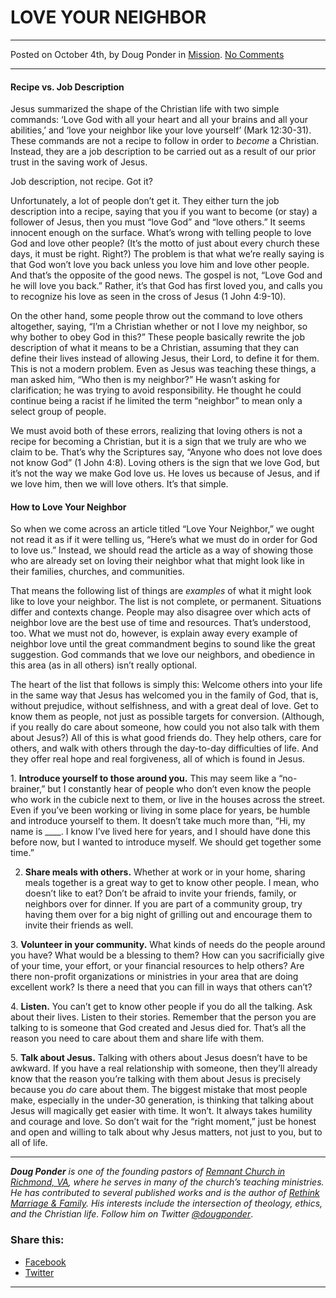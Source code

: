 LOVE YOUR NEIGHBOR
==================

* * *

Posted on October 4th, by Doug Ponder in [Mission](http://www.remnantresource.org/category/mission/). [No Comments](http://www.remnantresource.org/love-your-neighbor/#respond)

* * *

#### Recipe vs. Job Description

Jesus summarized the shape of the Christian life with two simple commands: ‘Love God with all your heart and all your brains and all your abilities,’ and ‘love your neighbor like your love yourself’ (Mark 12:30-31). These commands are not a recipe to follow in order to _become_ a Christian. Instead, they are a job description to be carried out as a result of our prior trust in the saving work of Jesus.

Job description, not recipe. Got it?

Unfortunately, a lot of people don’t get it. They either turn the job description into a recipe, saying that you if you want to become (or stay) a follower of Jesus, then you must “love God” and “love others.” It seems innocent enough on the surface. What’s wrong with telling people to love God and love other people? (It’s the motto of just about every church these days, it must be right. Right?) The problem is that what we’re really saying is that God won’t love you back unless you love him and love other people. And that’s the opposite of the good news. The gospel is not, “Love God and he will love you back.” Rather, it’s that God has first loved you, and calls you to recognize his love as seen in the cross of Jesus (1 John 4:9-10).

On the other hand, some people throw out the command to love others altogether, saying, “I’m a Christian whether or not I love my neighbor, so why bother to obey God in this?” These people basically rewrite the job description of what it means to be a Christian, assuming that they can define their lives instead of allowing Jesus, their Lord, to define it for them. This is not a modern problem. Even as Jesus was teaching these things, a man asked him, “Who then is my neighbor?” He wasn’t asking for clarification; he was trying to avoid responsibility. He thought he could continue being a racist if he limited the term “neighbor” to mean only a select group of people.

We must avoid both of these errors, realizing that loving others is not a recipe for becoming a Christian, but it is a sign that we truly are who we claim to be. That’s why the Scriptures say, “Anyone who does not love does not know God” (1 John 4:8). Loving others is the sign that we love God, but it’s not the way we make God love us. He loves us because of Jesus, and if we love him, then we will love others. It’s that simple.

#### How to Love Your Neighbor

So when we come across an article titled “Love Your Neighbor,” we ought not read it as if it were telling us, “Here’s what we must do in order for God to love us.” Instead, we should read the article as a way of showing those who are already set on loving their neighbor what that might look like in their families, churches, and communities.

That means the following list of things are _examples_ of what it might look like to love your neighbor. The list is not complete, or permanent. Situations differ and contexts change. People may also disagree over which acts of neighbor love are the best use of time and resources. That’s understood, too. What we must not do, however, is explain away every example of neighbor love until the great commandment begins to sound like the great suggestion. God commands that we love our neighbors, and obedience in this area (as in all others) isn’t really optional.

The heart of the list that follows is simply this: Welcome others into your life in the same way that Jesus has welcomed you in the family of God, that is, without prejudice, without selfishness, and with a great deal of love. Get to know them as people, not just as possible targets for conversion. (Although, if you really do care about someone, how could you not also talk with them about Jesus?) All of this is what good friends do. They help others, care for others, and walk with others through the day-to-day difficulties of life. And they offer real hope and real forgiveness, all of which is found in Jesus.

1\. **Introduce yourself to those around you.** This may seem like a “no-brainer,” but I constantly hear of people who don’t even know the people who work in the cubicle next to them, or live in the houses across the street. Even if you’ve been working or living in some place for years, be humble and introduce yourself to them. It doesn’t take much more than, “Hi, my name is \_\_\_\_. I know I’ve lived here for years, and I should have done this before now, but I wanted to introduce myself. We should get together some time.”

2. **Share meals with others.** Whether at work or in your home, sharing meals together is a great way to get to know other people. I mean, who doesn’t like to eat? Don’t be afraid to invite your friends, family, or neighbors over for dinner. If you are part of a community group, try having them over for a big night of grilling out and encourage them to invite their friends as well.

3\. **Volunteer in your community.** What kinds of needs do the people around you have? What would be a blessing to them? How can you sacrificially give of your time, your effort, or your financial resources to help others? Are there non-profit organizations or ministries in your area that are doing excellent work? Is there a need that you can fill in ways that others can’t?

4\. **Listen.** You can’t get to know other people if you do all the talking. Ask about their lives. Listen to their stories. Remember that the person you are talking to is someone that God created and Jesus died for. That’s all the reason you need to care about them and share life with them.

5\. **Talk about Jesus.** Talking with others about Jesus doesn’t have to be awkward. If you have a real relationship with someone, then they’ll already know that the reason you’re talking with them about Jesus is precisely because you _do_ care about them. The biggest mistake that most people make, especially in the under-30 generation, is thinking that talking about Jesus will magically get easier with time. It won’t. It always takes humility and courage and love. So don’t wait for the “right moment,” just be honest and open and willing to talk about why Jesus matters, not just to you, but to all of life.

* * *

_**Doug Ponder** is one of the founding pastors of [Remnant Church in Richmond, VA](http://www.remnantrichmond.org/), where he serves in many of the church’s teaching ministries. He has contributed to several published works and is the author of [Rethink Marriage & Family](http://www.remnantrichmond.org/mediafiles/uploaded/r/0e1604567_rethink-marriage-and-family-ebook.pdf). His interests include the intersection of theology, ethics, and the Christian life. Follow him on Twitter [@dougponder](https://twitter.com/dougponder)_.

### Share this:

*   [Facebook](http://www.remnantresource.org/love-your-neighbor/?share=facebook "Click to share on Facebook")
*   [Twitter](http://www.remnantresource.org/love-your-neighbor/?share=twitter "Click to share on Twitter")

  

* * *

